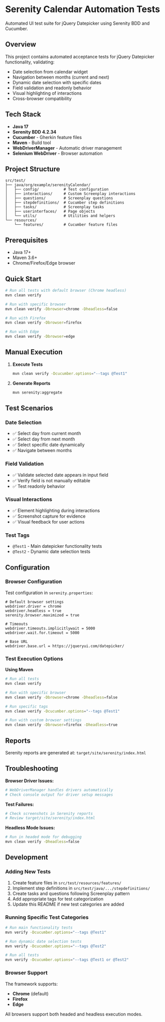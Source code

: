 # Serenity Calendar Automation Tests

Automated UI test suite for jQuery Datepicker using Serenity BDD and Cucumber.

## Overview

This project contains automated acceptance tests for jQuery Datepicker functionality, validating:

- Date selection from calendar widget
- Navigation between months (current and next)
- Dynamic date selection with specific dates
- Field validation and readonly behavior
- Visual highlighting of interactions
- Cross-browser compatibility

## Tech Stack

- **Java 17**
- **Serenity BDD 4.2.34**
- **Cucumber** - Gherkin feature files
- **Maven** - Build tool
- **WebDriverManager** - Automatic driver management
- **Selenium WebDriver** - Browser automation

## Project Structure

```
src/test/
├── java/org/example/serenityCalendar/
│   ├── config/           # Test configuration
│   ├── interactions/     # Custom Screenplay interactions
│   ├── questions/        # Screenplay questions
│   ├── stepdefinitions/  # Cucumber step definitions
│   ├── tasks/            # Screenplay tasks
│   ├── userinterfaces/   # Page objects
│   └── utils/            # Utilities and helpers
└── resources/
    └── features/         # Cucumber feature files
```

## Prerequisites

- Java 17+
- Maven 3.6+
- Chrome/Firefox/Edge browser

## Quick Start

```bash
# Run all tests with default browser (Chrome headless)
mvn clean verify

# Run with specific browser
mvn clean verify -Dbrowser=chrome -Dheadless=false

# Run with Firefox
mvn clean verify -Dbrowser=firefox

# Run with Edge
mvn clean verify -Dbrowser=edge
```

## Manual Execution

1. **Execute Tests**
   ```bash
   mvn clean verify -Dcucumber.options="--tags @Test1"
   ```

2. **Generate Reports**
   ```bash
   mvn serenity:aggregate
   ```

## Test Scenarios

### Date Selection

- ✅ Select day from current month
- ✅ Select day from next month
- ✅ Select specific date dynamically
- ✅ Navigate between months

### Field Validation

- ✅ Validate selected date appears in input field
- ✅ Verify field is not manually editable
- ✅ Test readonly behavior

### Visual Interactions

- ✅ Element highlighting during interactions
- ✅ Screenshot capture for evidence
- ✅ Visual feedback for user actions

### Test Tags

- `@Test1` - Main datepicker functionality tests
- `@Test2` - Dynamic date selection tests

## Configuration

### Browser Configuration

Test configuration in `serenity.properties`:

```properties
# Default browser settings
webdriver.driver = chrome
webdriver.headless = true
serenity.browser.maximized = true

# Timeouts
webdriver.timeouts.implicitlywait = 5000
webdriver.wait.for.timeout = 5000

# Base URL
webdriver.base.url = https://jqueryui.com/datepicker/
```

### Test Execution Options

**Using Maven**
```bash
# Run all tests
mvn clean verify

# Run with specific browser
mvn clean verify -Dbrowser=chrome -Dheadless=false

# Run specific tags
mvn clean verify -Dcucumber.options="--tags @Test1"

# Run with custom browser settings
mvn clean verify -Dbrowser=firefox -Dheadless=true
```

## Reports

Serenity reports are generated at: `target/site/serenity/index.html`

## Troubleshooting

**Browser Driver Issues:**
```bash
# WebDriverManager handles drivers automatically
# Check console output for driver setup messages
```

**Test Failures:**
```bash
# Check screenshots in Serenity reports
# Review target/site/serenity/index.html
```

**Headless Mode Issues:**
```bash
# Run in headed mode for debugging
mvn clean verify -Dheadless=false
```

## Development

### Adding New Tests

1. Create feature files in `src/test/resources/features/`
2. Implement step definitions in `src/test/java/.../stepdefinitions/`
3. Create tasks and questions following Screenplay pattern
4. Add appropriate tags for test categorization
5. Update this README if new test categories are added

### Running Specific Test Categories

```bash
# Run main functionality tests
mvn verify -Dcucumber.options="--tags @Test1"

# Run dynamic date selection tests
mvn verify -Dcucumber.options="--tags @Test2"

# Run all tests
mvn verify -Dcucumber.options="--tags @Test1 or @Test2"
```

### Browser Support

The framework supports:
- **Chrome** (default)
- **Firefox**
- **Edge**

All browsers support both headed and headless execution modes.